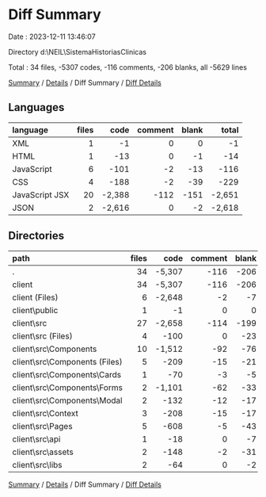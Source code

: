 # Diff Summary

Date : 2023-12-11 13:46:07

Directory d:\\NEIL\\SistemaHistoriasClinicas

Total : 34 files,  -5307 codes, -116 comments, -206 blanks, all -5629 lines

[Summary](results.md) / [Details](details.md) / Diff Summary / [Diff Details](diff-details.md)

## Languages
| language | files | code | comment | blank | total |
| :--- | ---: | ---: | ---: | ---: | ---: |
| XML | 1 | -1 | 0 | 0 | -1 |
| HTML | 1 | -13 | 0 | -1 | -14 |
| JavaScript | 6 | -101 | -2 | -13 | -116 |
| CSS | 4 | -188 | -2 | -39 | -229 |
| JavaScript JSX | 20 | -2,388 | -112 | -151 | -2,651 |
| JSON | 2 | -2,616 | 0 | -2 | -2,618 |

## Directories
| path | files | code | comment | blank | total |
| :--- | ---: | ---: | ---: | ---: | ---: |
| . | 34 | -5,307 | -116 | -206 | -5,629 |
| client | 34 | -5,307 | -116 | -206 | -5,629 |
| client (Files) | 6 | -2,648 | -2 | -7 | -2,657 |
| client\\public | 1 | -1 | 0 | 0 | -1 |
| client\\src | 27 | -2,658 | -114 | -199 | -2,971 |
| client\\src (Files) | 4 | -100 | 0 | -23 | -123 |
| client\\src\\Components | 10 | -1,512 | -92 | -76 | -1,680 |
| client\\src\\Components (Files) | 5 | -209 | -15 | -21 | -245 |
| client\\src\\Components\\Cards | 1 | -70 | -3 | -5 | -78 |
| client\\src\\Components\\Forms | 2 | -1,101 | -62 | -33 | -1,196 |
| client\\src\\Components\\Modal | 2 | -132 | -12 | -17 | -161 |
| client\\src\\Context | 3 | -208 | -15 | -17 | -240 |
| client\\src\\Pages | 5 | -608 | -5 | -43 | -656 |
| client\\src\\api | 1 | -18 | 0 | -7 | -25 |
| client\\src\\assets | 2 | -148 | -2 | -31 | -181 |
| client\\src\\libs | 2 | -64 | 0 | -2 | -66 |

[Summary](results.md) / [Details](details.md) / Diff Summary / [Diff Details](diff-details.md)